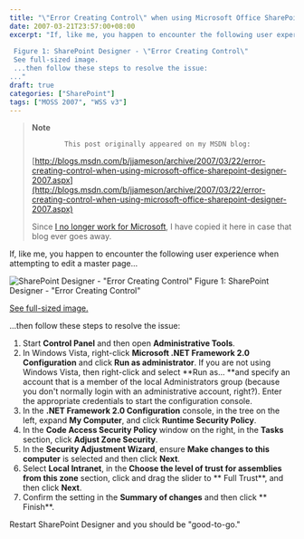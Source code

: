 ```yaml
---
title: "\"Error Creating Control\" when using Microsoft Office SharePoint Designer 2007"
date: 2007-03-21T23:57:00+08:00
excerpt: "If, like me, you happen to encounter the following user experience when attempting to edit a master page... 
 
 Figure 1: SharePoint Designer - \"Error Creating Control\" 
 See full-sized image. 
 ...then follow these steps to resolve the issue: 
..."
draft: true
categories: ["SharePoint"]
tags: ["MOSS 2007", "WSS v3"]
---
```


> **Note**
> 
>             This post originally appeared on my MSDN blog:
> 
> 
> 
> [http://blogs.msdn.com/b/jjameson/archive/2007/03/22/error-creating-control-when-using-microsoft-office-sharepoint-designer-2007.aspx](http://blogs.msdn.com/b/jjameson/archive/2007/03/22/error-creating-control-when-using-microsoft-office-sharepoint-designer-2007.aspx)
> 
> 
> Since [I no longer work for Microsoft](/blog/jjameson/2011/09/02/last-day-with-microsoft), I have copied it here in case that blog                 ever goes away.


If, like me, you happen to encounter the following user experience when attempting         to edit a master page...

![SharePoint Designer - &quot;Error Creating Control&quot;](https://www.technologytoolbox.com/blog/images/www_technologytoolbox_com/blog/jjameson/9/r_SharePoint-Designer-Error-Creating-Control.png "SharePoint Designer - &quot;Error Creating Control&quot;")
            Figure 1: SharePoint Designer - "Error Creating Control"

[See full-sized image.](/blog/images/www_technologytoolbox_com/blog/jjameson/9/o_SharePoint-Designer-Error-Creating-Control.png)


...then follow these steps to resolve the issue:

1. Start **Control Panel** and then open **Administrative Tools**.
2. In Windows Vista, right-click **Microsoft .NET Framework 2.0 Configuration**
            and click **Run as administrator**. If you are not using Windows Vista,
            then right-click and select **Run as... **and specify an account that
            is a member of the local Administrators group (because you don't normally login
            with an administrative account, right?). Enter the appropriate credentials to start
            the configuration console.
3. In the **.NET Framework 2.0 Configuration** console, in the tree on
            the left, expand **My Computer**, and click **Runtime Security Policy**.
4. In the **Code Access Security Policy** window on the right, in the
            **Tasks** section, click **Adjust Zone Security**.
5. In the **Security Adjustment Wizard**, ensure **Make changes
            to this computer** is selected and then click **Next**.
6. Select **Local Intranet**, in the **Choose the level of trust
            for assemblies from this zone** section, click and drag the slider to **                Full Trust**, and then click **Next**.
7. Confirm the setting in the **Summary of changes** and then click **            Finish**.


Restart SharePoint Designer and you should be "good-to-go."

